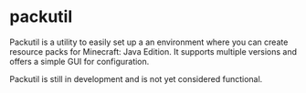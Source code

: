 # packutil
Packutil is a utility to easily set up a an environment where you can create resource packs for Minecraft: Java Edition.
It supports multiple versions and offers a simple GUI for configuration.

Packutil is still in development and is not yet considered functional.

